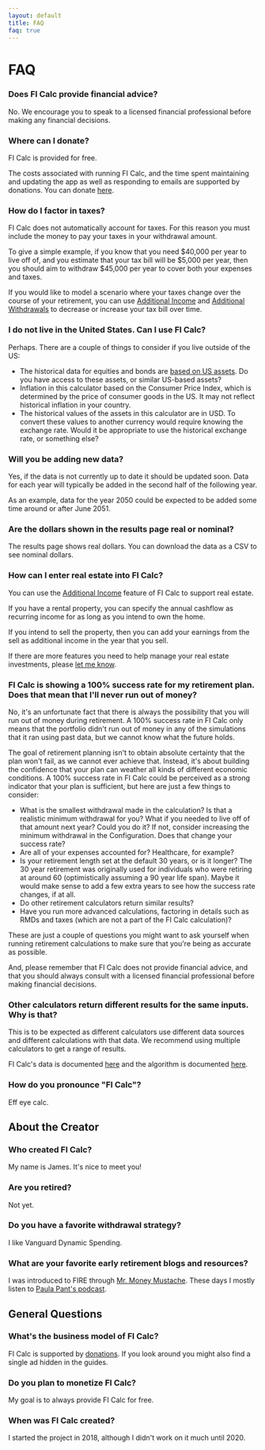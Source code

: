 ```yaml
---
layout: default
title: FAQ
faq: true
---
```


# FAQ

### Does FI Calc provide financial advice?

No. We encourage you to speak to a licensed financial professional before making
any financial decisions.

### Where can I donate?

FI Calc is provided for free.

The costs associated with running FI Calc, and the time spent maintaining and
updating the app as well as responding to emails are supported by donations. You
can donate [here](https://gum.co/kgIVJ).

### How do I factor in taxes?

FI Calc does not automatically account for taxes. For this reason you must
include the money to pay your taxes in your withdrawal amount.

To give a simple example, if you know that you need $40,000 per year to live off
of, and you estimate that your tax bill will be $5,000 per year, then you should
aim to withdraw $45,000 per year to cover both your expenses and taxes.

If you would like to model a scenario where your taxes change over the course of
your retirement, you can use
[Additional Income](/configuration/additional-income/) and
[Additional Withdrawals](/configuration/additional-withdrawals/) to decrease or
increase your tax bill over time.

### I do not live in the United States. Can I use FI Calc?

Perhaps. There are a couple of things to consider if you live outside of the US:

- The historical data for equities and bonds are
  [based on US assets](/how-it-works/historical-data-source/). Do you have
  access to these assets, or similar US-based assets?
- Inflation in this calculator based on the Consumer Price Index, which is
  determined by the price of consumer goods in the US. It may not reflect
  historical inflation in your country.
- The historical values of the assets in this calculator are in USD. To convert
  these values to another currency would require knowing the exchange rate.
  Would it be appropriate to use the historical exchange rate, or something
  else?

### Will you be adding new data?

Yes, if the data is not currently up to date it should be updated soon. Data for
each year will typically be added in the second half of the following year.

As an example, data for the year 2050 could be expected to be added some time
around or after June 2051.

### Are the dollars shown in the results page real or nominal?

The results page shows real dollars. You can download the data as a CSV to see
nominal dollars.

### How can I enter real estate into FI Calc?

You can use the [Additional Income](/configuration/additional-income/) feature
of FI Calc to support real estate.

If you have a rental property, you can specify the annual cashflow as recurring
income for as long as you intend to own the home.

If you intend to sell the property, then you can add your earnings from the sell
as additional income in the year that you sell.

If there are more features you need to help manage your real estate investments,
please [let me know](/contact/).

### FI Calc is showing a 100% success rate for my retirement plan. Does that mean that I'll never run out of money?

No, it's an unfortunate fact that there is always the possibility that you will
run out of money during retirement. A 100% success rate in FI Calc only means
that the portfolio didn't run out of money in any of the simulations that it ran
using past data, but we cannot know what the future holds.

The goal of retirement planning isn't to obtain absolute certainty that the plan
won't fail, as we cannot ever achieve that. Instead, it's about building the
confidence that your plan can weather all kinds of different economic
conditions. A 100% success rate in FI Calc could be perceived as a strong
indicator that your plan is sufficient, but here are just a few things to
consider:

- What is the smallest withdrawal made in the calculation? Is that a realistic
  minimum withdrawal for you? What if you needed to live off of that amount next
  year? Could you do it? If not, consider increasing the minimum withdrawal in
  the Configuration. Does that change your success rate?
- Are all of your expenses accounted for? Healthcare, for example?
- Is your retirement length set at the default 30 years, or is it longer? The 30
  year retirement was originally used for individuals who were retiring at
  around 60 (optimistically assuming a 90 year life span). Maybe it would make
  sense to add a few extra years to see how the success rate changes, if at all.
- Do other retirement calculators return similar results?
- Have you run more advanced calculations, factoring in details such as RMDs and
  taxes (which are not a part of the FI Calc calculation)?

These are just a couple of questions you might want to ask yourself when running
retirement calculations to make sure that you're being as accurate as possible.

And, please remember that FI Calc does not provide financial advice, and that
you should always consult with a licensed financial professional before making
financial decisions.

### Other calculators return different results for the same inputs. Why is that?

This is to be expected as different calculators use different data sources and
different calculations with that data. We recommend using multiple calculators
to get a range of results.

FI Calc's data is documented [here](/how-it-works/historical-data-source/) and
the algorithm is documented
[here](https://ficalc.app/how-it-works/one-simulation-year/).

### How do you pronounce "FI Calc"?

Eff eye calc.

## About the Creator

### Who created FI Calc?

My name is James. It's nice to meet you!

### Are you retired?

Not yet.

### Do you have a favorite withdrawal strategy?

I like Vanguard Dynamic Spending.

### What are your favorite early retirement blogs and resources?

I was introduced to FIRE through
[Mr. Money Mustache](https://www.mrmoneymustache.com). These days I mostly
listen to [Paula Pant's podcast](https://affordanything.com).

## General Questions

### What's the business model of FI Calc?

FI Calc is supported by [donations](https://gum.co/kgIVJ). If you look around
you might also find a single ad hidden in the guides.

### Do you plan to monetize FI Calc?

My goal is to always provide FI Calc for free.

### When was FI Calc created?

I started the project in 2018, although I didn't work on it much until 2020.
